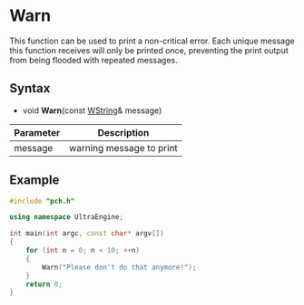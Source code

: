 # Warn #
This function can be used to print a non-critical error. Each unique message this function receives will only be printed once, preventing the print output from being flooded with repeated messages.

## Syntax ##
- void **Warn**(const [WString](WString.md)& message)

| Parameter | Description |
| --- | --- |
| message | warning message to print |

## Example
```c++
#include "pch.h"

using namespace UltraEngine;

int main(int argc, const char* argv[])
{
    for (int n = 0; n < 10; ++n)
    {
        Warn("Please don't do that anymore!");
    }
    return 0;
}
```